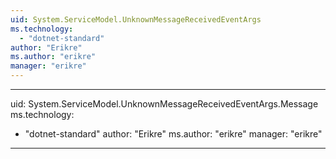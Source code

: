 ```yaml
---
uid: System.ServiceModel.UnknownMessageReceivedEventArgs
ms.technology: 
  - "dotnet-standard"
author: "Erikre"
ms.author: "erikre"
manager: "erikre"
---
```


---
uid: System.ServiceModel.UnknownMessageReceivedEventArgs.Message
ms.technology: 
  - "dotnet-standard"
author: "Erikre"
ms.author: "erikre"
manager: "erikre"
---
